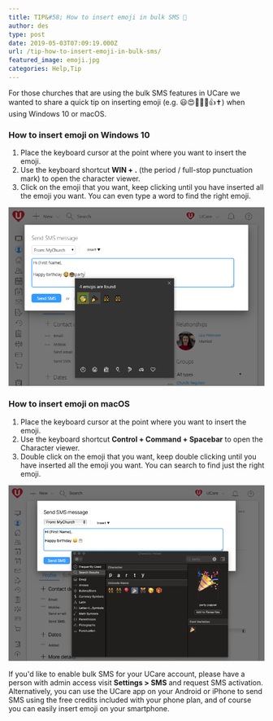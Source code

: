 ```yaml
---
title: TIP&#58; How to insert emoji in bulk SMS 🥴
author: des
type: post
date: 2019-05-03T07:09:19.000Z
url: /tip-how-to-insert-emoji-in-bulk-sms/
featured_image: emoji.jpg
categories: Help,Tip
---
```


For those churches that are using the bulk SMS features in UCare we wanted to share a quick tip on inserting emoji (e.g. 😃😍🤣🤷‍♂️👍✝) when using Windows 10 or macOS.

### How to insert emoji on Windows 10

1.  Place the keyboard cursor at the point where you want to insert the emoji.
2.  Use the keyboard shortcut **WIN + .** (the period / full-stop punctuation mark) to open the character viewer.
3.  Click on the emoji that you want, keep clicking until you have inserted all the emoji you want. You can even type a word to find the right emoji.

 ![](emoji-windows.png)

### How to insert emoji on macOS

1.  Place the keyboard cursor at the point where you want to insert the emoji.
2.  Use the keyboard shortcut **Control + Command + Spacebar** to open the Character viewer.
3.  Double click on the emoji that you want, keep double clicking until you have inserted all the emoji you want. You can search to find just the right emoji.

![](emoji-macos.png)

If you'd like to enable bulk SMS for your UCare account, please have a person with admin access visit **Settings > SMS** and request SMS activation. Alternatively, you can use the UCare app on your Android or iPhone to send SMS using the free credits included with your phone plan, and of course you can easily insert emoji on your smartphone.